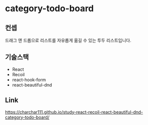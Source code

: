 # category-todo-board

## 컨셉
드래그 앤 드롭으로 리스트를 자유롭게 옮길 수 있는 투두 리스트입니다.

## 기술스택
- React
- Recoil
- react-hook-form
- react-beautiful-dnd

## Link
https://charchar111.github.io/study-react-recoil-react-beautiful-dnd-category-todo-board/
